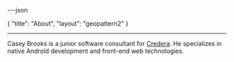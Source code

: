 ---json

{
    "title": "About",
    "layout": "geopattern2"
}

---

Casey Brooks is a junior software consultant for [Credera](https://www.credera.com/). He specializes in native Android 
development and front-end web technologies.